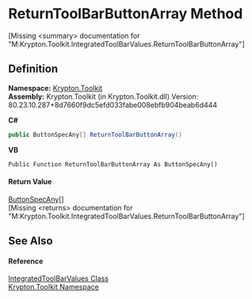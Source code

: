 # ReturnToolBarButtonArray Method


\[Missing &lt;summary&gt; documentation for "M:Krypton.Toolkit.IntegratedToolBarValues.ReturnToolBarButtonArray"\]



## Definition
**Namespace:** <a href="79d2eac2-21f4-54ff-7552-b20c33c30600.md">Krypton.Toolkit</a>  
**Assembly:** Krypton.Toolkit (in Krypton.Toolkit.dll) Version: 80.23.10.287+8d7660f9dc5efd033fabe008ebfb904beab6d444

**C#**
``` C#
public ButtonSpecAny[] ReturnToolBarButtonArray()
```
**VB**
``` VB
Public Function ReturnToolBarButtonArray As ButtonSpecAny()
```



#### Return Value
<a href="3a778fe3-a06d-2943-d65e-0ad3106713b4.md">ButtonSpecAny</a>[]  
\[Missing &lt;returns&gt; documentation for "M:Krypton.Toolkit.IntegratedToolBarValues.ReturnToolBarButtonArray"\]

## See Also


#### Reference
<a href="29b4a6b6-bb20-74e9-24ee-e5df72cf9cd1.md">IntegratedToolBarValues Class</a>  
<a href="79d2eac2-21f4-54ff-7552-b20c33c30600.md">Krypton.Toolkit Namespace</a>  
